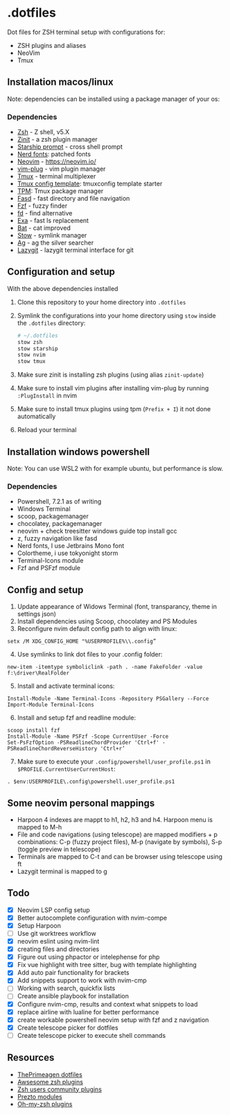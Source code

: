 # .dotfiles
Dot files for ZSH terminal setup with configurations for:
- ZSH plugins and aliases
- NeoVim
- Tmux

## Installation macos/linux
Note: dependencies can be installed using a package manager of your os:

### Dependencies
- [Zsh](https://zsh.sourceforge.io/) - Z shell, v5.X
- [Zinit](https://github.com/ryanoasis/nerd-fonts) - a zsh plugin manager
- [Starship prompt](https://starship.rs/) -  cross shell prompt
- [Nerd fonts](https://github.com/junegunn/vim-plug): patched fonts
- [Neovim](https://neovim.io/) -  https://neovim.io/
- [vim-plug](https://github.com/junegunn/vim-plug) - vim plugin manager
- [Tmux](https://github.com/tmux/tmux/wiki) - terminal multiplexer
- [Tmux config template](https://github.com/gpakosz/.tmux): tmuxconfig template starter
- [TPM](https://github.com/tmux-plugins/tpm): Tmux package manager
- [Fasd](https://github.com/clvv/fasd) - fast directory and file navigation
- [Fzf](https://github.com/junegunn/fzf) - fuzzy finder
- [fd](https://github.com/sharkdp/fd) - find alternative
- [Exa](https://the.exa.website/) - fast ls replacement
- [Bat](https://github.com/sharkdp/bat) - cat improved
- [Stow](https://www.gnu.org/software/stow/manual/stow.html) - symlink manager
- [Ag](https://github.com/ggreer/the_silver_searcher) - ag the silver searcher
- [Lazygit](https://github.com/jesseduffield/lazygit) - lazygit terminal interface for git

## Configuration and setup
With the above dependencies installed
1. Clone this repository to your home directory into `.dotfiles`
2. Symlink the configurations into your home directory using `stow` inside the `.dotfiles` directory:

    ```sh
    # ~/.dotfiles
    stow zsh
    stow starship
    stow nvim
    stow tmux
    ```
3. Make sure zinit is installing zsh plugins (using alias `zinit-update`)
4. Make sure to install vim plugins after installing vim-plug by running `:PlugInstall` in nvim
5. Make sure to install tmux plugins using tpm (`Prefix + I`) it not done automatically
6. Reload your terminal

## Installation windows powershell
Note: You can use WSL2 with for example ubuntu, but performance is slow. 

### Dependencies
- Powershell, 7.2.1 as of writing
- Windows Terminal
- scoop, packagemanager
- chocolatey, packagemanager
- neovim + check treesitter windows guide top install gcc
- z, fuzzy navigation like fasd
- Nerd fonts, I use Jetbrains Mono font
- Colortheme, i use tokyonight storm
- Terminal-Icons module
- Fzf and PSFzf module

## Config and setup
1. Update appearance of Widows Terminal (font, transparancy, theme in settings json)
2. Install dependencies using Scoop, chocolatey and PS Modules
3. Reconfigure nvim default config path to align with linux:
```
setx /M XDG_CONFIG_HOME "%USERPROFILE%\\.config”
```
4. Use symlinks to link dot files to your .config folder:
```
new-item -itemtype symboliclink -path . -name FakeFolder -value f:\driver\RealFolder
```
5. Install and activate terminal icons:
```
Install-Module -Name Terminal-Icons -Repository PSGallery --Force
Import-Module Terminal-Icons

```
6. Install and setup fzf and readline module:
```
scoop install fzf
Install-Module -Name PSFzf -Scope CurrentUser -Force
Set-PsFzfOption -PSReadlineChordProvider 'Ctrl+f' -PSReadlineChordReverseHistory 'Ctrl+r’
```
7. Make sure to execute your `.config/powershell/user_profile.ps1` in `$PROFILE.CurrentUserCurrentHost`:
```
. $env:USERPROFILE\.config\powershell.user_profile.ps1
```

## Some neovim personal mappings
- Harpoon 4 indexes are mappt to h1, h2, h3 and h4. Harpoon menu is mapped to M-h
- File and code navigations (using telescope) are mapped modifiers + p combinations: C-p (fuzzy project files), M-p (navigate by symbols), S-p (toggle preview in telescope)
- Terminals are mapped to C-t and can be browser using telescope using <leader>ft
- Lazygit terminal is mapped to <leader> g

## Todo
- [x] Neovim LSP config setup
- [x] Better autocomplete configuration with nvim-compe
- [x] Setup Harpoon
- [ ] Use git worktrees workflow
- [x] neovim eslint using nvim-lint 
- [x] creating files and directories
- [x] Figure out using phpactor or intelephense for php
- [x] Fix vue highlight with tree sitter, bug with template highlighting
- [x] Add auto pair functionality for brackets
- [x] Add snippets support to work with nvim-cmp
- [ ] Working with search, quickfix lists 
- [ ] Create ansible playbook for installation
- [x] Configure nvim-cmp, results and context what snippets to load
- [x] replace airline with lualine for better performance
- [x] create workable powershell neovim setup with fzf and z navigation
- [x] Create telescope picker for dotfiles
- [ ] Create telescope picker to execute shell commands

## Resources
- [ThePrimeagen dotfiles](https://github.com/ThePrimeagen/.dotfiles)
- [Awsesome zsh plugins](https://github.com/unixorn/awesome-zsh-plugins)
- [Zsh users community plugins](https://github.com/zsh-users)
- [Prezto modules](https://github.com/sorin-ionescu/prezto/tree/master/modules)
- [Oh-my-zsh plugins](https://github.com/ohmyzsh/ohmyzsh/wiki/Plugins)
